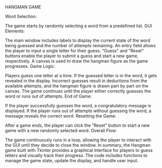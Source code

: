 HANGMAN GAME

Word Selection:

The game starts by randomly selecting a word from a predefined list.
GUI Elements:

The main window includes labels to display the current state of the word being guessed and the number of attempts remaining.
An entry field allows the player to input a single letter for their guess.
"Guess" and "Reset" buttons enable the player to submit a guess and start a new game, respectively.
A canvas is used to draw the hangman figure as the game progresses.
Game Logic:

Players guess one letter at a time.
If the guessed letter is in the word, it gets revealed in the display.
Incorrect guesses result in deductions from the available attempts, and the hangman figure is drawn part by part on the canvas.
The game continues until the player either correctly guesses the word or runs out of attempts.
End of Game:

If the player successfully guesses the word, a congratulatory message is displayed.
If the player runs out of attempts without guessing the word, a message reveals the correct word.
Resetting the Game:

After a game ends, the player can click the "Reset" button to start a new game with a new randomly selected word.
Overall Flow:

The game continuously runs in a loop, allowing the player to interact with the GUI until they decide to close the window.
In summary, the Hangman game built with Tkinter provides a graphical interface for players to guess letters and visually track their progress. The code includes functions to manage the game state, update the display, and handle user input.




